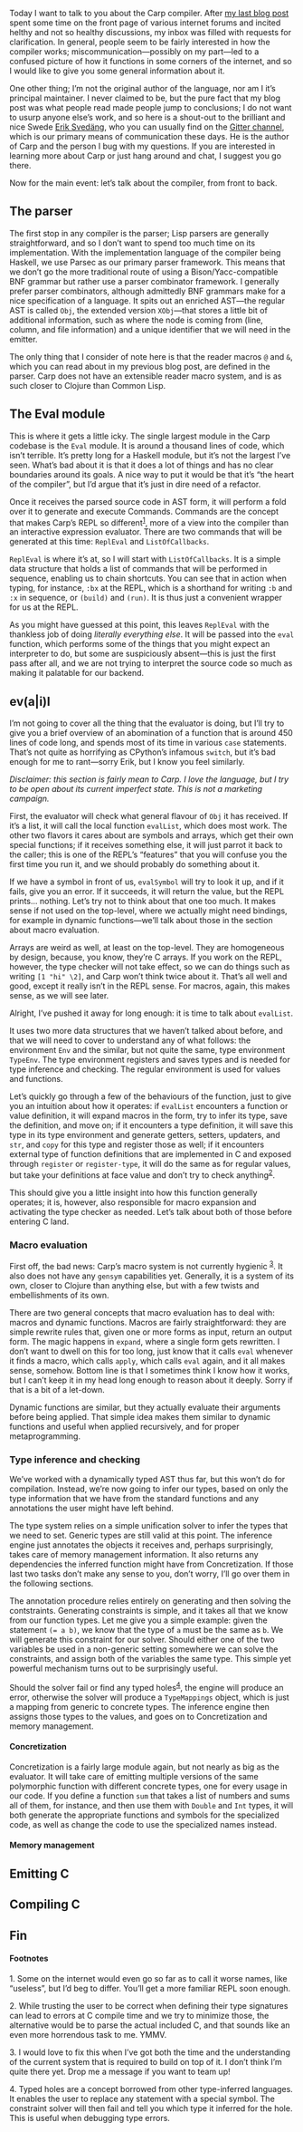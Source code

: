 Today I want to talk to you about the Carp compiler. After [my last blog
post](http://blog.veitheller.de/Carp.html) spent some time on the front page
of various internet forums and incited helthy and not so healthy discussions,
my inbox was filled with requests for clarification. In general, people seem to
be fairly interested in how the compiler works; miscommunication—possibly on my
part—led to a confused picture of how it functions in some corners of the
internet, and so I would like to give you some general information about it.

One other thing; I’m not the original author of the language, nor am I it’s
principal maintainer. I never claimed to be, but the pure fact that my blog
post was what people read made people jump to conclusions; I do not want to
usurp anyone else’s work, and so here is a shout-out to the brilliant and
nice Swede [Erik Svedäng](), who you can usually find on the [Gitter
channel](https://gitter.im/carp-lang/carp), which is our primary means of
communication these days. He is the author of Carp and the person I bug with my
questions. If you are interested in learning more about Carp or just hang
around and chat, I suggest you go there.

Now for the main event: let’s talk about the compiler, from front to back.

## The parser

The first stop in any compiler is the parser; Lisp parsers are generally
straightforward, and so I don’t want to spend too much time on its
implementation. With the implementation language of the compiler being Haskell,
we use Parsec as our primary parser framework. This means that we don’t go the
more traditional route of using a Bison/Yacc-compatible BNF grammar but rather
use a parser combinator framework. I generally prefer parser combinators,
although admittedly BNF grammars make for a nice specification of a language.
It spits out an enriched AST—the regular AST is called `Obj`, the extended
version `XObj`—that stores a little bit of additional information, such as
where the node is coming from (line, column, and file information) and a unique
identifier that we will need in the emitter.

The only thing that I consider of note here is that the reader macros `@` and
`&`, which you can read about in my previous blog post, are defined in the
parser. Carp does not have an extensible reader macro system, and is as such
closer to Clojure than Common Lisp.

## The Eval module

This is where it gets a little icky. The single largest module in the Carp
codebase is the `Eval` module. It is around a thousand lines of code, which
isn’t terrible. It’s pretty long for a Haskell module, but it’s not the largest
I’ve seen. What’s bad about it is that it does a lot of things and has no clear
boundaries around its goals. A nice way to put it would be that it’s “the heart
of the compiler”, but I’d argue that it’s just in dire need of a refactor.

Once it receives the parsed source code in AST form, it will perform a fold
over it to generate and execute Commands. Commands are the concept that makes
Carp’s REPL so different<sup><a href="#1">1</a></sup>, more of a view into the
compiler than an interactive expression evaluator. There are two commands that
will be generated at this time: `ReplEval` and `ListOfCallbacks`.

`ReplEval` is where it’s at, so I will start with `ListOfCallbacks`. It is
a simple data structure that holds a list of commands that will be performed
in sequence, enabling us to chain shortcuts. You can see that in action when
typing, for instance, `:bx` at the REPL, which is a shorthand for writing `:b`
and `:x` in sequence, or `(build)` and `(run)`. It is thus just a convenient
wrapper for us at the REPL.

As you might have guessed at this point, this leaves `ReplEval` with the
thankless job of doing _literally everything else_. It will be passed into
the `eval` function, which performs some of the things that you might expect
an interpreter to do, but some are suspiciously absent—this is just the first
pass after all, and we are not trying to interpret the source code so much as
making it palatable for our backend.

## ev(a|i)l

I’m not going to cover all the thing that the evaluator is doing, but I’ll try
to give you a brief overview of an abomination of a function that is around 450
lines of code long, and spends most of its time in various `case` statements.
That’s not quite as horrifying as CPython’s infamous `switch`, but it’s bad
enough for me to rant—sorry Erik, but I know you feel similarly.

*Disclaimer: this section is fairly mean to Carp. I love the language, but I
try to be open about its current imperfect state. This is not a marketing
campaign.*

First, the evaluator will check what general flavour of `Obj` it has received.
If it’s a list, it will call the local function `evalList`, which does most
work. The other two flavors it cares about are symbols and arrays, which get
their own special functions; if it receives something else, it will just parrot
it back to the caller; this is one of the REPL’s “features” that you will
confuse you the first time you run it, and we should probably do something
about it.

If we have a symbol in front of us, `evalSymbol` will try to look it up, and
if it fails, give you an error. If it succeeds, it will return the value, but
the REPL prints... nothing. Let’s try not to think about that one too much. It
makes sense if not used on the top-level, where we actually might need
bindings, for example in dynamic functions—we’ll talk about those in the
section about macro evaluation.

Arrays are weird as well, at least on the top-level. They are homogeneous by
design, because, you know, they’re C arrays. If you work on the REPL, however,
the type checker will not take effect, so we can do things such as writing
`[1 "hi" \2]`, and Carp won’t think twice about it. That’s all well and good,
except it really isn’t in the REPL sense. For macros, again, this makes sense,
as we will see later.

Alright, I’ve pushed it away for long enough: it is time to talk about
`evalList`.

It uses two more data structures that we haven’t talked about before, and that
we will need to cover to understand any of what follows: the environment `Env`
and the similar, but not quite the same, type environment `TypeEnv`. The type
environment registers and saves types and is needed for type inference and
checking. The regular environment is used for values and functions.

Let’s quickly go through a few of the behaviours of the function, just to give
you an intuition about how it operates: if `evalList` encounters a function or
value definition, it will expand macros in the form, try to infer its type,
save the definition, and move on; if it encounters a type definition, it will
save this type in its type environment and generate getters, setters, updaters,
and `str`, and `copy` for this type and register those as well; if it
encounters external type of function definitions that are implemented in C and
exposed through `register` or `register-type`, it will do the same as for
regular values, but take your definitions at face value and don’t try to check
anything<sup><a href="#2">2</a></sup>.

This should give you a little insight into how this function generally
operates; it is, however, also responsible for macro expansion and activating
the type checker as needed. Let’s talk about both of those before entering C
land.

### Macro evaluation

First off, the bad news: Carp’s macro system is not currently hygienic<sup>
<a href="#3">3</a></sup>. It also does not have any `gensym` capabilities yet.
Generally, it is a system of its own, closer to Clojure than anything else, but
with a few twists and embellishments of its own.

There are two general concepts that macro evaluation has to deal with: macros
and dynamic functions. Macros are fairly straightforward: they are simple
rewrite rules that, given one or more forms as input, return an output form.
The magic happens in `expand`, where a single form gets rewritten. I don’t want
to dwell on this for too long, just know that it calls `eval` whenever it finds
a macro, which calls `apply`, which calls `eval` again, and it all makes sense,
somehow. Bottom line is that I sometimes think I know how it works, but I can’t
keep it in my head long enough to reason about it deeply. Sorry if that is a bit
of a let-down.

Dynamic functions are similar, but they actually evaluate their arguments before
being applied. That simple idea makes them similar to dynamic functions and
useful when applied recursively, and for proper metaprogramming.

### Type inference and checking

We’ve worked with a dynamically typed AST thus far, but this won’t do for
compilation. Instead, we’re now going to infer our types, based on only the
type information that we have from the standard functions and any annotations
the user might have left behind.

The type system relies on a simple unification solver to infer the types that
we need to set. Generic types are still valid at this point. The inference
engine just annotates the objects it receives and, perhaps surprisingly, takes
care of memory management information. It also returns any dependencies the
inferred function might have from Concretization. If those last two tasks don’t
make any sense to you, don’t worry, I’ll go over them in the following
sections.

The annotation procedure relies entirely on generating and then solving the
contstraints. Generating constraints is simple, and it takes all that we know
from our function types. Let me give you a simple example: given the statement
`(= a b)`, we know that the type of `a` must be the same as `b`. We will
generate this constraint for our solver. Should either one of the two variables
be used in a non-generic setting somewhere we can solve the constraints, and
assign both of the variables the same type. This simple yet powerful mechanism
turns out to be surprisingly useful.

Should the solver fail or find any typed holes<sup><a href="#4">4</a></sup>,
the engine will produce an error, otherwise the solver will produce a
`TypeMappings` object, which is just a mapping from generic to concrete types.
The inference engine then assigns those types to the values, and goes on to
Concretization and memory management.

#### Concretization

Concretization is a fairly large module again, but not nearly as big as the
evaluator. It will take care of emitting multiple versions of the same
polymorphic function with different concrete types, one for every usage in
our code. If you define a function `sum` that takes a list of numbers and
sums all of them, for instance, and then use them with `Double` and `Int`
types, it will both generate the appropriate functions and symbols for the
specialized code, as well as change the code to use the specialized names
instead.

#### Memory management

## Emitting C

## Compiling C

## Fin

#### Footnotes

<span id="1">1.</span> Some on the internet would even go so far as to call it
worse names, like “useless”, but I’d beg to differ. You’ll get a more familiar
REPL soon enough.

<span id="2">2.</span> While trusting the user to be correct when defining
their type signatures can lead to errors at C compile time and we try to
minimize those, the alternative would be to parse the actual included C, and
that sounds like an even more horrendous task to me. YMMV.

<span id="3">3.</span> I would love to fix this when I’ve got both the time and
the understanding of the current system that is required to build on top of it.
I don’t think I’m quite there yet. Drop me a message if you want to team up!

<span id="4">4.</span> Typed holes are a concept borrowed from other
type-inferred languages. It enables the user to replace any statement with a
special symbol. The constraint solver will then fail and tell you which type
it inferred for the hole. This is useful when debugging type errors.
